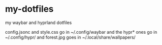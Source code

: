 # my-dotfiles
my waybar and hyprland dotfiles

config.jsonc and style.css go in ~/.config/waybar and the hypr* ones go in ~/.config/hypr/ and forest.jpg goes in ~/.local/share/wallpapers/
